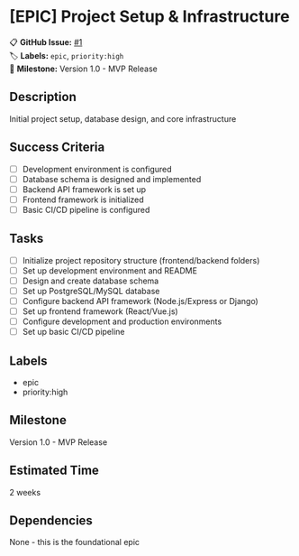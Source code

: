 # [EPIC] Project Setup & Infrastructure

📋 **GitHub Issue:** [#1](https://github.com/vishaltoora/GT-Automotives-App/issues/1)  
🏷️ **Labels:** `epic`, `priority:high`  
📅 **Milestone:** Version 1.0 - MVP Release  

## Description
Initial project setup, database design, and core infrastructure

## Success Criteria
- [ ] Development environment is configured
- [ ] Database schema is designed and implemented
- [ ] Backend API framework is set up
- [ ] Frontend framework is initialized
- [ ] Basic CI/CD pipeline is configured

## Tasks
- [ ] Initialize project repository structure (frontend/backend folders)
- [ ] Set up development environment and README
- [ ] Design and create database schema
- [ ] Set up PostgreSQL/MySQL database
- [ ] Configure backend API framework (Node.js/Express or Django)
- [ ] Set up frontend framework (React/Vue.js)
- [ ] Configure development and production environments
- [ ] Set up basic CI/CD pipeline

## Labels
- epic
- priority:high

## Milestone
Version 1.0 - MVP Release

## Estimated Time
2 weeks

## Dependencies
None - this is the foundational epic